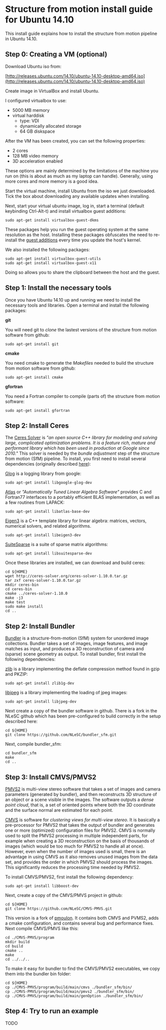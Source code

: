 Structure from motion install guide for Ubuntu 14.10
====================================================

This install guide explains how to install the structure from motion pipeline in Ubuntu 14.10. 

Step 0: Creating a VM (optional)
---

Download Ubuntu iso from:

[http://releases.ubuntu.com/14.10/ubuntu-14.10-desktop-amd64.iso](http://releases.ubuntu.com/14.10/ubuntu-14.10-desktop-amd64.iso)

Create image in VirtualBox and install Ubuntu. 

I configured virtualbox to use:

  * 5000 MB memory
  * virtual harddisk 
      * type: VDI
      * dynamically allocated storage
      * 64 GB diskspace
      
After the VM has been created, you can set the following properties:

  * 2 cores
  * 128 MB video memory
  * 3D acceleration enabled
  
These options are mainly determined by the limitations of the machine you run on (this is about as much as my laptop can handle). Generally, using more cores and more memory is a good idea.      

Start the virtual machine, install Ubuntu from the iso we just downloaded. Tick the box about downloading any available updates when installing.

Next, start your virtual ubuntu image, log in, start a terminal (default keybinding Ctrl-Alt-t) and install virtualbox guest additions:

    sudo apt-get install virtualbox-guest-dkms 

These packages help you run the guest operating system at the same resolution as the host. Installing these packages obfuscates the need to re-install the [guest additions](https://www.virtualbox.org/manual/ch04.html#idp96641072) every time you update the host's kernel.


We also installed the following packages:

    sudo apt-get install virtualbox-guest-utils 
    sudo apt-get install virtualbox-guest-x11
    
Doing so allows you to share the clipboard between the host and the guest.


Step 1: Install the necessary tools 
----

Once you have Ubuntu 14.10 up and running we need to install the necessary tools and libraries. Open a terminal and 
install the following packages:

**git**

You will need git to _clone_ the lastest versions of the structure from motion software from github:

    sudo apt-get install git 

**cmake**

You need cmake to generate the _Makefiles_ needed to build the structure from motion software from github:

    sudo apt-get install cmake

**gfortran**

You need a Fortran compiler to compile (parts of) the structure from motion software:

    sudo apt-get install gfortran


Step 2: Install Ceres
---

The [Ceres Solver](http://ceres-solver.org) is _"an open source C++ library for modeling and solving large, 
complicated optimization problems. It is a feature rich, mature and performant library which has been used
in production at Google since 2010."_ This solver is needed by the _bundle adjustment_ step of the structure from motion (SfM) 
pipeline. To install, you first need to install several dependencies (originally described 
[here](http://ceres-solver.org/building.html)):

[Glog](https://github.com/google/glog) is a logging library from google:

    sudo apt-get install libgoogle-glog-dev

[Atlas](http://math-atlas.sourceforge.net/) or _"Automatically Tuned Linear Algebra Software"_ provides C
and Fortran77 interfaces to a portably efficient BLAS implementation, as well as a few routines from LAPACK:
    
    sudo apt-get install libatlas-base-dev

[Eigen3](http://eigen.tuxfamily.org) is a C++ template library for linear algebra: matrices, vectors, 
numerical solvers, and related algorithms.

    sudo apt-get install libeigen3-dev
    
[SuiteSparse](http://faculty.cse.tamu.edu/davis/suitesparse.html) is a suite of sparse matrix algorithms:

    sudo apt-get install libsuitesparse-dev
    
Once these libraries are installed, we can download and build ceres:

    cd ${HOME}
    wget http://ceres-solver.org/ceres-solver-1.10.0.tar.gz
    tar zxf ceres-solver-1.10.0.tar.gz
    mkdir ceres-bin
    cd ceres-bin
    cmake ../ceres-solver-1.10.0
    make -j3
    make test
    sudo make install
    cd ..

Step 2: Install Bundler
---

[Bundler](http://www.cs.cornell.edu/~snavely/bundler/) is a structure-from-motion (SfM) system for unordered
image collections. Bundler takes a set of images, image features, and image matches as input, and produces a 
3D reconstruction of camera and (sparse) scene geometry as output. To install bundler, first install the 
following dependencies:

[zlib]() is a library implementing the deflate compression method found in gzip and PKZIP:

    sudo apt-get install zlib1g-dev

[libjpeg]() is a library implementing the loading of jpeg images:

    sudo apt-get install libjpeg-dev
    
Next create a copy of the bundler software in github. There is a fork in the NLeSC github which has been pre-configured 
to build correctly in the setup described here:
    
    cd ${HOME}
    git clone https://github.com/NLeSC/bundler_sfm.git

Next, compile bundler_sfm: 

    cd bundler_sfm
    make
    cd ..

Step 3: Install CMVS/PMVS2
---

[PMVS2](http://www.di.ens.fr/pmvs/) is multi-view stereo software that takes a set of images and camera 
parameters (generated by bundler), and then reconstructs 3D structure of an object or a scene visible in the images. 
The software outputs a _dense point cloud_, that is, a set of oriented points where both the 3D coordinate and 
the surface normal are estimated for each point. 

[CMVS](http://www.di.ens.fr/cmvs/) is software for _clustering views for multi-view stereo_. It is basically a 
pre-processor for PMVS2 that takes the output of bundler and generates one or more (optimized) configuration files
for PMVS2. CMVS is normally used to split the PMVS2 processing in multiple independent parts, for example when 
creating a 3D reconstruction on the basis of thousands of images (which would be too much for PMVS2 to handle all 
at once). However, even when the number of images used is small, there is an advantage in using CMVS as it also 
removes unused images from the data set, and provides the order in which PMVS2 should process the images. This 
significantly reduces the processing time needed by PMVS2.

To install CMVS/PMVS2, first install the following dependency:

    sudo apt-get install libboost-dev

Next, create a copy of the CMVS/PMVS project in github:

    cd ${HOME}
    git clone https://github.com/NLeSC/CMVS-PMVS.git

This version is a fork of [pmoulon](https://github.com/pmoulon/CMVS-PMVS). It contains both CMVS and PVMS2, adds 
a cmake configuration, and contains several bug and performance fixes. Next compile CMVS/PMVS like this:

    cd ./CMVS-PMVS/program
    mkdir build
    cd build
    cmake ..
    make 
    cd ../../..

To make it easy for bundler to find the CMVS/PMVS2 executables, we copy them into the bundler bin folder:
    
    cd ${HOME}
    cp ./CMVS-PMVS/program/build/main/cmvs ./bundler_sfm/bin/
    cp ./CMVS-PMVS/program/build/main/pmvs2 ./bundler_sfm/bin/
    cp ./CMVS-PMVS/program/build/main/genOption ./bundler_sfm/bin/

Step 4: Try to run an example
---
 
TODO











    
    

